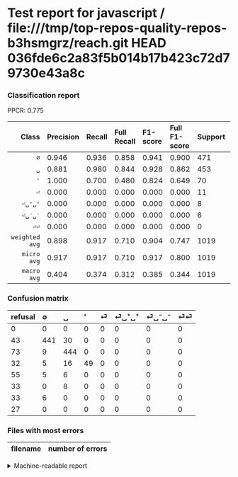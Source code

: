 # Test report for javascript / file:///tmp/top-repos-quality-repos-b3hsmgrz/reach.git HEAD 036fde6c2a83f5b014b17b423c72d79730e43a8c

### Classification report

PPCR: 0.775

| Class | Precision | Recall | Full Recall | F1-score | Full F1-score | Support | Full Support | PPCR |
|------:|:----------|:-------|:------------|:---------|:---------|:--------|:-------------|:-----|
| `∅` | 0.946| 0.936| 0.858| 0.941| 0.900| 471| 514| 0.916 |
| `␣` | 0.881| 0.980| 0.844| 0.928| 0.862| 453| 526| 0.861 |
| `'` | 1.000| 0.700| 0.480| 0.824| 0.649| 70| 102| 0.686 |
| `⏎` | 0.000| 0.000| 0.000| 0.000| 0.000| 11| 66| 0.167 |
| `⏎␣⁺␣⁺` | 0.000| 0.000| 0.000| 0.000| 0.000| 8| 41| 0.195 |
| `⏎␣⁻␣⁻` | 0.000| 0.000| 0.000| 0.000| 0.000| 6| 39| 0.154 |
| `⏎⏎` | 0.000| 0.000| 0.000| 0.000| 0.000| 0| 27| 0.000 |
| `weighted avg` | 0.898| 0.917| 0.710| 0.904| 0.747| 1019| 1315| 0.775 |
| `micro avg` | 0.917| 0.917| 0.710| 0.917| 0.800| 1019| 1315| 0.775 |
| `macro avg` | 0.404| 0.374| 0.312| 0.385| 0.344| 1019| 1315| 0.775 |

### Confusion matrix

|refusal|  ∅| ␣| '| ⏎| ⏎␣⁺␣⁺| ⏎␣⁻␣⁻| ⏎⏎| 
|:---|:---|:---|:---|:---|:---|:---|:---|
|0 |0 |0 |0 |0 |0 |0 |0 |
|43 |441 |30 |0 |0 |0 |0 |0 |
|73 |9 |444 |0 |0 |0 |0 |0 |
|32 |5 |16 |49 |0 |0 |0 |0 |
|55 |5 |6 |0 |0 |0 |0 |0 |
|33 |0 |8 |0 |0 |0 |0 |0 |
|33 |6 |0 |0 |0 |0 |0 |0 |
|27 |0 |0 |0 |0 |0 |0 |0 |

### Files with most errors

| filename | number of errors|
|:----:|:-----|

<details>
    <summary>Machine-readable report</summary>
```json
{
  "cl_report": {"\u0027": {"f1-score": 0.8235294117647058, "precision": 1.0, "recall": 0.7, "support": 70}, "macro avg": {"f1-score": 0.38467587514760204, "precision": 0.4039006160404076, "recall": 0.37377688325931463, "support": 1019}, "micro avg": {"f1-score": 0.9165848871442591, "precision": 0.9165848871442591, "recall": 0.9165848871442591, "support": 1019}, "weighted avg": {"f1-score": 0.9041598350212268, "precision": 0.897746013962788, "recall": 0.9165848871442591, "support": 1019}, "\u2205": {"f1-score": 0.9413020277481323, "precision": 0.9463519313304721, "recall": 0.9363057324840764, "support": 471}, "\u23ce": {"f1-score": 0.0, "precision": 0.0, "recall": 0.0, "support": 11}, "\u23ce\u23ce": {"f1-score": 0.0, "precision": 0.0, "recall": 0.0, "support": 0}, "\u23ce\u2423\u207a\u2423\u207a": {"f1-score": 0.0, "precision": 0.0, "recall": 0.0, "support": 8}, "\u23ce\u2423\u207b\u2423\u207b": {"f1-score": 0.0, "precision": 0.0, "recall": 0.0, "support": 6}, "\u2423": {"f1-score": 0.9278996865203761, "precision": 0.8809523809523809, "recall": 0.9801324503311258, "support": 453}},
  "cl_report_full": {"\u0027": {"f1-score": 0.6490066225165563, "precision": 1.0, "recall": 0.4803921568627451, "support": 102}, "macro avg": {"f1-score": 0.3444489349780933, "precision": 0.4039006160404076, "recall": 0.31178218206251, "support": 1315}, "micro avg": {"f1-score": 0.8003427592116539, "precision": 0.9165848871442591, "recall": 0.7102661596958175, "support": 1315}, "weighted avg": {"f1-score": 0.7469826392717261, "precision": 0.7998523536766654, "recall": 0.7102661596958175, "support": 1315}, "\u2205": {"f1-score": 0.8999999999999999, "precision": 0.9463519313304721, "recall": 0.857976653696498, "support": 514}, "\u23ce": {"f1-score": 0.0, "precision": 0.0, "recall": 0.0, "support": 66}, "\u23ce\u23ce": {"f1-score": 0.0, "precision": 0.0, "recall": 0.0, "support": 27}, "\u23ce\u2423\u207a\u2423\u207a": {"f1-score": 0.0, "precision": 0.0, "recall": 0.0, "support": 41}, "\u23ce\u2423\u207b\u2423\u207b": {"f1-score": 0.0, "precision": 0.0, "recall": 0.0, "support": 39}, "\u2423": {"f1-score": 0.8621359223300971, "precision": 0.8809523809523809, "recall": 0.844106463878327, "support": 526}},
  "ppcr": 0.7749049429657795
}
```
</details>
